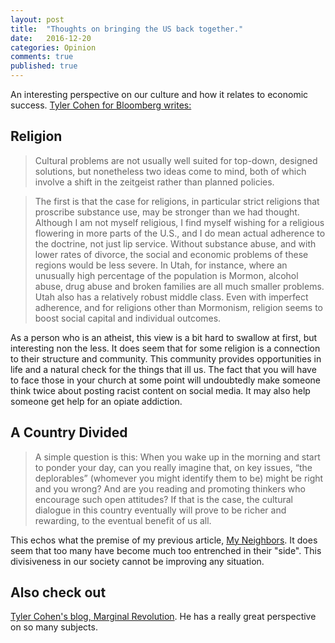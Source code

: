 ```yaml
---
layout: post
title:  "Thoughts on bringing the US back together."
date:   2016-12-20
categories: Opinion  
comments: true
published: true
---
```


An interesting perspective on our culture and how it relates to economic success.  [Tyler Cohen for Bloomberg writes:][MR]

## Religion

> Cultural problems are not usually well suited for top-down, designed solutions, but nonetheless two ideas come to mind, both of which involve a shift in the zeitgeist rather than planned policies.

> The first is that the case for religions, in particular strict religions that proscribe substance use, may be stronger than we had thought. Although I am not myself religious, I find myself wishing for a religious flowering in more parts of the U.S., and I do mean actual adherence to the doctrine, not just lip service. Without substance abuse, and with lower rates of divorce, the social and economic problems of these regions would be less severe. In Utah, for instance, where an unusually high percentage of the population is Mormon, alcohol abuse, drug abuse and broken families are all much smaller problems. Utah also has a relatively robust middle class. Even with imperfect adherence, and for religions other than Mormonism, religion seems to boost social capital and individual outcomes.

As a person who is an atheist, this view is a bit hard to swallow at first, but interesting non the less.  It does seem that for some religion is a connection to their structure and community.  This community provides opportunities in life and a natural check for the things that ill us.  The fact that you will have to face those in your church at some point will undoubtedly make someone think twice about posting racist content on social media.  It may also help someone get help for an opiate addiction. 

## A Country Divided 

> A simple question is this: When you wake up in the morning and start to ponder your day, can you really imagine that, on key issues, “the deplorables” (whomever you might identify them to be) might be right and you wrong? And are you reading and promoting thinkers who encourage such open attitudes? If that is the case, the cultural dialogue in this country eventually will prove to be richer and rewarding, to the eventual benefit of us all.

This echos what the premise of my previous article, [My Neighbors][MN].  It does seem that too many have become much too entrenched in their "side".  This divisiveness in our society cannot be improving any situation. 

## Also check out

[Tyler Cohen's blog, Marginal Revolution][TC].  He has a really great perspective on so many subjects. 




[MR]:  https://www.bloomberg.com/view/articles/2016-12-22/u-s-economic-ills-are-cultural-too

[MN]: http://sagebrushaltered.com/politics/2016/12/11/my-neighbors.html

[TC]: http://marginalrevolution.com/